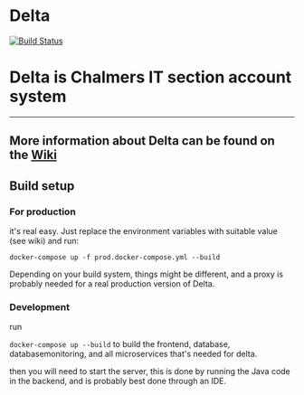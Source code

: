 # Delta

[![Build Status](https://travis-ci.com/cthit/Delta.svg?branch=develop)](https://travis-ci.com/cthit/Delta)

# Delta is Chalmers IT section account system #
---

## More information about Delta can be found on the [Wiki](https://github.com/cthit/Delta/wiki) ##

## Build setup ##

### For production ###
it's real easy. Just replace the environment variables with suitable value (see wiki)
and run:

`docker-compose up -f prod.docker-compose.yml --build`

Depending on your build system, things might be different, and a proxy is probably needed for a real production version of Delta. 

### Development ###
run

`docker-compose up --build` to build the frontend, database, databasemonitoring, and all microservices that's needed for delta.

then you will need to start the server, this is done by running the Java code in the backend, and is probably best done through an IDE.
